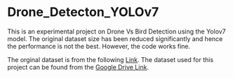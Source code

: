 # Drone_Detecton_YOLOv7

This is an experimental project on Drone Vs Bird Detection using the Yolov7 model. The original dataset size has been reduced significantly and hence the performance is not the best. However, the code works fine.

The orginal dataset is from the following [Link](https://data.mendeley.com/datasets/6ghdz52pd7/5).
The dataset used for this project can be found from the [Google Drive Link](https://drive.google.com/drive/folders/1KkQ2OHRIsKDHpCxmsWzBb7ilyF5GMHAa?usp=sharing). 

